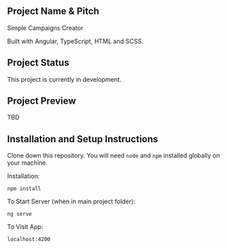 ## Project Name & Pitch

Simple Campaigns Creator

Built with Angular, TypeScript, HTML and SCSS.

## Project Status

This project is currently in development.

## Project Preview

TBD

## Installation and Setup Instructions

Clone down this repository. You will need `node` and `npm` installed globally on your machine. 

Installation:

`npm install`   

To Start Server (when in main project folder):

`ng serve`

To Visit App:

`localhost:4200`  
